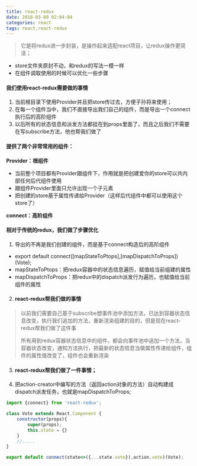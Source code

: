 ```yaml
---
title: react-redux
date: 2018-03-09 02:04:04
categories: react
tags: react,react-redux
---
```


>  它是将redux进一步封装，是操作起来适配react项目，让redux操作更简洁；

- store文件夹原封不动，和redux的写法一模一样
- 在组件调取使用的时候可以优化一些步骤

#### 我们使用react-redux需要做的事情

1. 当前根目录下使用Provider并且把store传过去，方便子孙将来使用；
2. 在每一个组件当中，我们不直接导出我们自己的组件，而是导出一个connect执行后的高阶组件
3. 以后所有的状态信息和派发方法都挂在到props里面了，而且之后我们不需要在写subscribe方法，他也帮我们做了

#### 提供了两个非常常用的组件：

**Provider：根组件**

- 当前整个项目都有Provider跟组件下，作用就是把创建爱你的store可以共内部任何后代组件使用
- 跟组件Provider里面只允许出现一个子元素
- 把创建的store基于属性传递给Provider（这样后代组件中都可以使用这个store了）

**connect：高阶组件**

#### 相对于传统的redux，我们做了步骤优化

1. 导出的不再是我们创建的组件，而是基于connect构造后的高阶组件

- export default connect([mapStateToPtops],[mapDispatchToProps])(Vote);
- mapStateToPtops：把redux容器中的状态信息遍历，赋值给当前组建的属性
- mapDispatchToProps：把redux中的dispatch派发行为遍历，也赋值给当前组件的属性

2. #### react-redux帮我们做的事情
>以前我们需要自己基于subscribe想事件池中添加方法，已达到容器状态信息改变，执行我们追加的方法，重新渲染组建的目的，但是现在react-redux帮我们做了这件事
>
> 所有用到redux容器状态信息中的组件，都会向事件池中追加一个方法，当容器状态改变，通知方法执行，把最新的状态信息当做属性传递给组件，组件的属性值改变了，组件也会重新渲染

3. #### react-redux帮我们做了一件事情；

4. 把action-creator中编写的方法（返回action对象的方法）自动构建成dispatch派发任务，也就是mapDispatchToProps;

```javascript
import {connect} from 'react-redux';

class Vote extends React.Component {
    constructor(props){
        super(props);
        this.state = {}
    }
    //.....
}

export default connect(state=>({...state.vote}),action.vote)(Vote);
```
